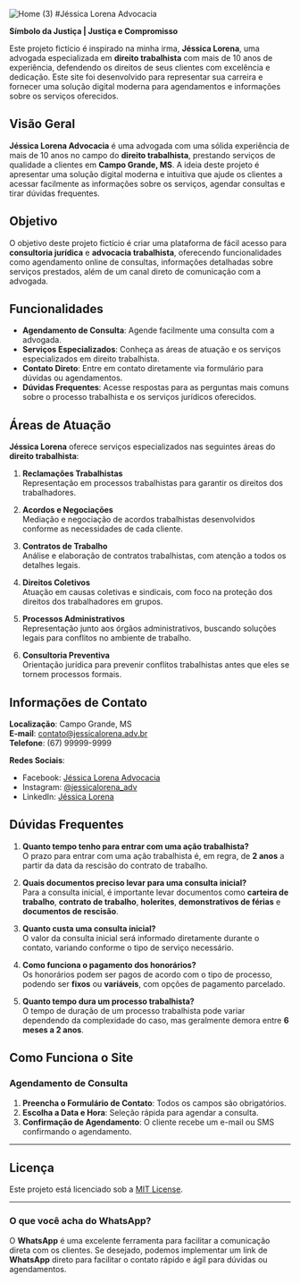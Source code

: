 ![Home (3)](https://github.com/user-attachments/assets/c4ed5906-594b-400c-a782-c60c0fc19e74)
 #Jéssica Lorena Advocacia

**Símbolo da Justiça | Justiça e Compromisso**

Este projeto fictício é inspirado na minha irma, **Jéssica Lorena**, uma advogada especializada em **direito trabalhista** com mais de 10 anos de experiência, defendendo os direitos de seus clientes com excelência e dedicação. Este site foi desenvolvido para representar sua carreira e fornecer uma solução digital moderna para agendamentos e informações sobre os serviços oferecidos.

## Visão Geral

**Jéssica Lorena Advocacia** é uma advogada com uma sólida experiência de mais de 10 anos no campo do **direito trabalhista**, prestando serviços de qualidade a clientes em **Campo Grande, MS**. A ideia deste projeto é apresentar uma solução digital moderna e intuitiva que ajude os clientes a acessar facilmente as informações sobre os serviços, agendar consultas e tirar dúvidas frequentes.

## Objetivo

O objetivo deste projeto fictício é criar uma plataforma de fácil acesso para **consultoria jurídica** e **advocacia trabalhista**, oferecendo funcionalidades como agendamento online de consultas, informações detalhadas sobre serviços prestados, além de um canal direto de comunicação com a advogada.

## Funcionalidades

- **Agendamento de Consulta**: Agende facilmente uma consulta com a advogada.
- **Serviços Especializados**: Conheça as áreas de atuação e os serviços especializados em direito trabalhista.
- **Contato Direto**: Entre em contato diretamente via formulário para dúvidas ou agendamentos.
- **Dúvidas Frequentes**: Acesse respostas para as perguntas mais comuns sobre o processo trabalhista e os serviços jurídicos oferecidos.

## Áreas de Atuação

**Jéssica Lorena** oferece serviços especializados nas seguintes áreas do **direito trabalhista**:

1. **Reclamações Trabalhistas**  
   Representação em processos trabalhistas para garantir os direitos dos trabalhadores.

2. **Acordos e Negociações**  
   Mediação e negociação de acordos trabalhistas desenvolvidos conforme as necessidades de cada cliente.

3. **Contratos de Trabalho**  
   Análise e elaboração de contratos trabalhistas, com atenção a todos os detalhes legais.

4. **Direitos Coletivos**  
   Atuação em causas coletivas e sindicais, com foco na proteção dos direitos dos trabalhadores em grupos.

5. **Processos Administrativos**  
   Representação junto aos órgãos administrativos, buscando soluções legais para conflitos no ambiente de trabalho.

6. **Consultoria Preventiva**  
   Orientação jurídica para prevenir conflitos trabalhistas antes que eles se tornem processos formais.

## Informações de Contato

**Localização**: Campo Grande, MS  
**E-mail**: [contato@jessicalorena.adv.br](mailto:contato@jessicalorena.adv.br)  
**Telefone**: (67) 99999-9999  

**Redes Sociais**:  
- Facebook: [Jéssica Lorena Advocacia](#)  
- Instagram: [@jessicalorena_adv](#)  
- LinkedIn: [Jéssica Lorena](#)

## Dúvidas Frequentes

1. **Quanto tempo tenho para entrar com uma ação trabalhista?**  
   O prazo para entrar com uma ação trabalhista é, em regra, de **2 anos** a partir da data da rescisão do contrato de trabalho.

2. **Quais documentos preciso levar para uma consulta inicial?**  
   Para a consulta inicial, é importante levar documentos como **carteira de trabalho**, **contrato de trabalho**, **holerites**, **demonstrativos de férias** e **documentos de rescisão**.

3. **Quanto custa uma consulta inicial?**  
   O valor da consulta inicial será informado diretamente durante o contato, variando conforme o tipo de serviço necessário.

4. **Como funciona o pagamento dos honorários?**  
   Os honorários podem ser pagos de acordo com o tipo de processo, podendo ser **fixos** ou **variáveis**, com opções de pagamento parcelado.

5. **Quanto tempo dura um processo trabalhista?**  
   O tempo de duração de um processo trabalhista pode variar dependendo da complexidade do caso, mas geralmente demora entre **6 meses a 2 anos**.

## Como Funciona o Site

### Agendamento de Consulta

1. **Preencha o Formulário de Contato**: Todos os campos são obrigatórios.
2. **Escolha a Data e Hora**: Seleção rápida para agendar a consulta.
3. **Confirmação de Agendamento**: O cliente recebe um e-mail ou SMS confirmando o agendamento.

---

## Licença

Este projeto está licenciado sob a [MIT License](LICENSE).

---

### O que você acha do WhatsApp?

O **WhatsApp** é uma excelente ferramenta para facilitar a comunicação direta com os clientes. Se desejado, podemos implementar um link de **WhatsApp** direto para facilitar o contato rápido e ágil para dúvidas ou agendamentos.
